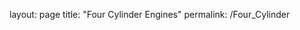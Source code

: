 layout: page
title: "Four Cylinder Engines"
permalink: /Four_Cylinder

<!DOCTYPE html>
<html lang="en">
<script src='https://d3js.org/d3.v5.min.js'></script>
<style> circle {fill: lightblue; stroke: black;} </style>
<body onload='init()'>
<svg width=300 height=300> </svg>

<script>
    async function init() {
        /* Code Here */
        const data4 = await d3.csv('https://mohassan99.github.io/cars2017_4.csv');

        var y = d3.scaleLog().domain([10, 150]).range([200, 0]);
        var x = d3.scaleLog().domain([10, 150]).range([0, 200]);
        var margin = 50;
        var height = 200;

        d3.select("svg")
            .append("g")
            .attr("transform","translate("+margin+","+(+margin)+")")
            .selectAll("circle")
            .data(data4)
            .enter()
            .append("circle")
            .attr("cx", function(d) {return x(+d.AverageCityMPG); } )
            .attr("cy", function(d) {return y(+d.AverageHighwayMPG); } )
            .attr("r",  function(d) {return 2+ +d.EngineCylinders; } )
        ;

        d3.select("svg")
            .append("g")
            .attr("transform","translate("+margin+","+margin+")")
            .call(d3.axisLeft(y)
                .tickValues([10, 20, 50, 100])
                .tickFormat(d3.format("~s"))
            )
        ;
        d3.select("svg")
            .append("g")
            .attr("transform","translate("+margin+","+(height+margin)+")")
            .call(d3.axisBottom(x)
                .tickValues([10, 20, 50, 100])
                .tickFormat(d3.format("~s"))
            )
        ;
    }
</script>
</body>
</html>
